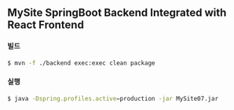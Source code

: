 ## MySite SpringBoot Backend Integrated with React Frontend

#### 빌드
```bash
$ mvn -f ./backend exec:exec clean package
```

#### 실행
```bash
$ java -Dspring.profiles.active=production -jar MySite07.jar
```